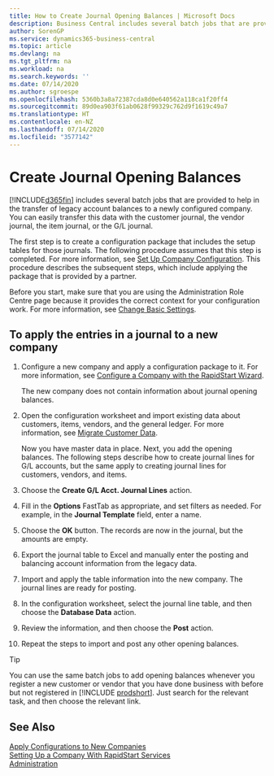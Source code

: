 ```yaml
---
title: How to Create Journal Opening Balances | Microsoft Docs
description: Business Central includes several batch jobs that are provided to help in the transfer of legacy account balances to a newly configured company. You can easily transfer this data with journals postings.
author: SorenGP
ms.service: dynamics365-business-central
ms.topic: article
ms.devlang: na
ms.tgt_pltfrm: na
ms.workload: na
ms.search.keywords: ''
ms.date: 07/14/2020
ms.author: sgroespe
ms.openlocfilehash: 5360b3a8a72387cda8d0e640562a118ca1f20ff4
ms.sourcegitcommit: 89d0ea903f61ab0628f99329c762d9f1619c49a7
ms.translationtype: HT
ms.contentlocale: en-NZ
ms.lasthandoff: 07/14/2020
ms.locfileid: "3577142"
---
```

# <a name="create-journal-opening-balances"></a>Create Journal Opening Balances

[!INCLUDE[d365fin](includes/d365fin_md.md)] includes several batch jobs that are provided to help in the transfer of legacy account balances to a newly configured company. You can easily transfer this data with the customer journal, the vendor journal, the item journal, or the G/L journal.

The first step is to create a configuration package that includes the setup tables for those journals. The following procedure assumes that this step is completed. For more information, see [Set Up Company Configuration](admin-set-up-company-configuration.md). This procedure describes the subsequent steps, which include applying the package that is provided by a partner.  

Before you start, make sure that you are using the Administration Role Centre page because it provides the correct context for your configuration work. For more information, see [Change Basic Settings](ui-change-basic-settings.md).

## <a name="to-apply-the-entries-in-a-journal-to-a-new-company"></a>To apply the entries in a journal to a new company

1. Configure a new company and apply a configuration package to it. For more information, see [Configure a Company with the RapidStart Wizard](admin-how-to-configure-a-company-with-the-rapidstart-wizard.md).  

    The new company does not contain information about journal opening balances.  

2. Open the configuration worksheet and import existing data about customers, items, vendors, and the general ledger. For more information, see [Migrate Customer Data](admin-migrate-customer-data.md).  

    Now you have master data in place. Next, you add the opening balances. The following steps describe how to create journal lines for G/L accounts, but the same apply to creating journal lines for customers, vendors, and items.  
3. Choose the **Create G/L Acct. Journal Lines** action.  
4. Fill in the **Options** FastTab as appropriate, and set filters as needed. For example, in the **Journal Template** field, enter a name.  
5. Choose the **OK** button. The records are now in the journal, but the amounts are empty.  
6. Export the journal table to Excel and manually enter the posting and balancing account information from the legacy data.
7. Import and apply the table information into the new company. The journal lines are ready for posting.  
8. In the configuration worksheet, select the journal line table, and then choose the **Database Data** action.  
9. Review the information, and then choose the **Post** action.  
10. Repeat the steps to import and post any other opening balances.  

> [!TIP]
> You can use the same batch jobs to add opening balances whenever you register a new customer or vendor that you have done business with before but not registered in [!INCLUDE [prodshort](includes/prodshort.md)]. Just search for the relevant task, and then choose the relevant link.

## <a name="see-also"></a>See Also

[Apply Configurations to New Companies](admin-apply-configuration-to-new-companies.md)  
[Setting Up a Company With RapidStart Services](admin-set-up-a-company-with-rapidstart.md)  
[Administration](admin-setup-and-administration.md)  
